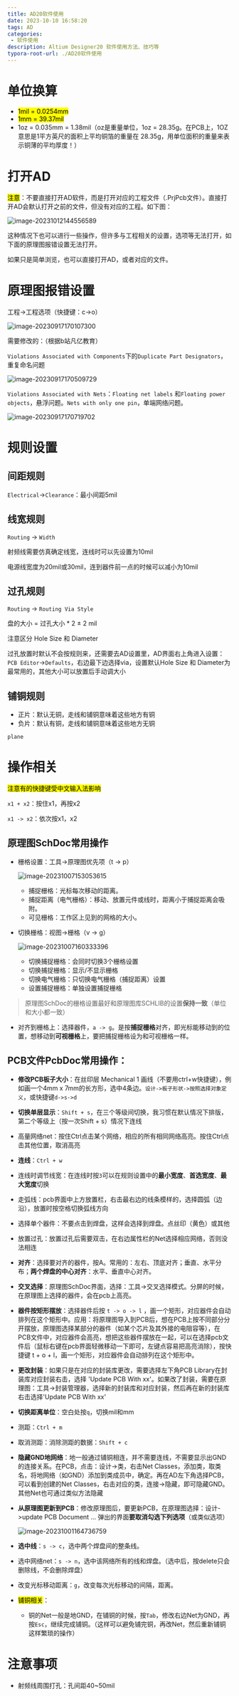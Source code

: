 ```yaml
---
title: AD20软件使用
date: 2023-10-10 16:58:20
tags: AD
categories:
 - 软件使用
description: Altium Designer20 软件使用方法、技巧等
typora-root-url: ./AD20软件使用
---
```


# 单位换算

- <mark>1mil = 0.0254mm</mark>
- <mark>1mm = 39.37mil</mark>
- 1oz = 0.035mm = 1.38mil（oz是重量单位，1oz = 28.35g。在PCB上，1OZ意思是1平方英尺的面积上平均铜箔的重量在 28.35g，用单位面积的重量来表示铜薄的平均厚度！）

# 打开AD

<mark>注意</mark>：不要直接打开AD软件，而是打开对应的工程文件（.PrjPcb文件）。直接打开AD会默认打开之前的文件，但没有对应的工程。如下图：

![image-20231012144556589](image-20231012144556589.png)

这种情况下也可以进行一些操作，但许多与工程相关的设置，选项等无法打开，如下面的原理图报错设置无法打开。

如果只是简单浏览，也可以直接打开AD，或者对应的文件。

# 原理图报错设置

工程->工程选项（快捷键：c->o）

![image-20230917170107300](image-20230917170107300.png)

需要修改的：（根据b站凡亿教育）

`Violations Associated with Components`下的`Duplicate Part Designators`，重复命名问题

![image-20230917170509729](image-20230917170509729.png)

`Violations Associated with Nets`：`Floating net labels` 和`Floating power objects`，悬浮问题。`Nets with only one pin`，单端网络问题。

![image-20230917170719702](image-20230917170719702.png)

# 规则设置



## 间距规则

`Electrical`->`Clearance`：最小间距5mil

## 线宽规则

`Routing` -> `Width`

射频线需要仿真确定线宽，连线时可以先设置为10mil

电源线宽度为20mil或30mil，连到器件前一点的时候可以减小为10mil

## 过孔规则

`Routing` -> `Routing Via Style`

盘的大小 = 过孔大小 * 2 ± 2 mil

注意区分 Hole Size 和 Diameter

过孔放置时默认不会按规则来，还需要去AD设置里，AD界面右上角进入设置：`PCB Editor`->`Defaults`，右边最下边选择via，设置默认Hole Size 和 Diameter为最常用的，其他大小可以放置后手动调大小

## 铺铜规则

- 正片：默认无铜，走线和铺铜意味着这些地方有铜
- 负片：默认有铜，走线和铺铜意味着这些地方无铜

`plane`



# 操作相关

<mark>注意有的快捷键受中文输入法影响</mark>

`x1 + x2`：按住x1，再按x2

`x1 -> x2`：依次按x1，x2

## 原理图SchDoc常用操作

- 栅格设置：工具->原理图优先项（t -> p）

  ![image-20231007153053615](image-20231007153053615.png)

  - 捕捉栅格：光标每次移动的距离。
  - 捕捉距离（电气栅格）：移动、放置元件或线时，距离小于捕捉距离会吸附。
  - 可见栅格：工作区上见到的网格的大小。

- 切换栅格：视图->栅格（v -> g）

  ![image-20231007160333396](image-20231007160333396.png)

  - 切换捕捉栅格：会同时切换3个栅格设置
  - 切换捕捉栅格：显示/不显示栅格
  - 切换电气栅格：只切换电气栅格（捕捉距离）设置
  - 设置捕捉栅格：单独设置捕捉栅格

> 原理图SchDoc的栅格设置最好和原理图库SCHLIB的设置**保持一致**（单位和大小都一致）

- 对齐到栅格上：选择器件，`a -> g`。是按**捕捉栅格**对齐，即光标能移动到的位置，想移动到**可视栅格**上，要把捕捉栅格设为和可视栅格一样。

## PCB文件PcbDoc常用操作：

- **修改PCB板子大小**：在丝印层 Mechanical 1 画线（不要用ctrl+w快捷键），例如画一个4mm x 7mm的长方形，选中4条边。`设计->板子形状->按照选择对象定义`，或快捷键`d->s->d`

- **切换单层显示**：`Shift + s`，在三个等级间切换，我习惯在默认情况下排版，第二个等级上（按一次Shift + s）情况下连线

- 高量网络net：按住Ctrl点击某个网络，相应的所有相同网络高亮。按住Ctrl点击其他位置，取消高亮

- **连线**：`Ctrl + w`

- 连线时调节线宽：在连线时按`3`可以在规则设置中的**最小宽度**、**首选宽度**、**最大宽度**切换

- 走弧线：pcb界面中上方放置栏，右击最右边的线条模样的，选择圆弧（边沿），放置时按空格切换弧线方向

- 选择单个器件：不要点击到焊盘，这样会选择到焊盘。点丝印（黄色）或其他

- 放置过孔：放置过孔后需要双击，在右边属性栏的Net选择相应网络，否则没法相连

- **对齐**：选择要对齐的器件，按A。常用的：左右、顶底对齐；垂直、水平分布；**两个焊盘的中心对齐**：水平、垂直中心对齐。

- **交叉选择**：原理图SchDoc界面，选择：工具->交叉选择模式。分屏的时候，在原理图上选择的器件，会在pcb上高亮。

- **器件按矩形摆放**：选择器件后按 `t -> o -> l` ，画一个矩形，对应器件会自动排列在这个矩形中。应用：将原理图导入到PCB后，想在PCB上按不同部分分开摆放，原理图选择某部分的器件（如某个芯片及其外接的电阻容等），在PCB文件中，对应器件会高亮，想把这些器件摆放在一起，可以在选择pcb文件后（鼠标右键在pcb界面轻微移动一下即可，左键点容易把高亮消除），按快捷键 t + o + l，画一个矩形，对应器件会自动排列在这个矩形中。

- **更改封装**：如果只是在对应的封装库更改，需要选择左下角PCB Library在封装库对应封装右击，选择 'Update PCB With xx'。如果改了封装，需要在原理图：工具->封装管理器，选择新的封装库和对应封装，然后再在新的封装库右击选择'Update PCB With xx'

- **切换距离单位**：空白处按`q`，切换mil和mm

- 测距：`Ctrl + m`

- 取消测距：消除测距的数据：`Shift + c`

- **隐藏GND地网络**：地一般通过铺铜相连，并不需要连线，不需要显示出GND的连接关系。在PCB，点击：设计->类，右击Net Classes，添加类，取类名，将地网络（如GND）添加到类成员中，确定。再在AD左下角选择PCB，可以看到创建的Net Classes，右击对应的类，连接->隐藏，即可隐藏GND。其他Net也可通过类似方法隐藏

- **从原理图更新到PCB**：修改原理图后，要更新PCB，在原理图选择：设计->update PCB Document ... 弹出的界面**要取消勾选下列选项**（或类似选项）

  ![image-20231001164736759](image-20231001164736759.png)
  
- **选中线**：`s -> c`，选中两个焊盘间的整条线。

- 选中网络net：`s -> n`，选中该网络所有的线和焊盘。（选中后，按delete只会删除线，不会删除焊盘）

- 改变光标移动距离：`g`，改变每次光标移动的间隔，距离。

- <mark>铺铜相关</mark>：

  - 铜的Net一般是地GND，在铺铜的时候，按`Tab`，修改右边Net为GND，再按`Esc`，继续完成铺铜。（这样可以避免铺完铜，再改Net，然后重新铺铜这样繁琐的操作）




# 注意事项

- 射频线周围打孔：孔间距40~50mil

